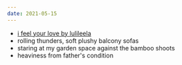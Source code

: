 ```yaml
---
date: 2021-05-15
---
```


- [i feel your love by lulileela](https://www.youtube.com/watch?v=1x50e46vO9c)
- rolling thunders, soft plushy balcony sofas
- staring at my garden space against the bamboo shoots
- heaviness from father's condition